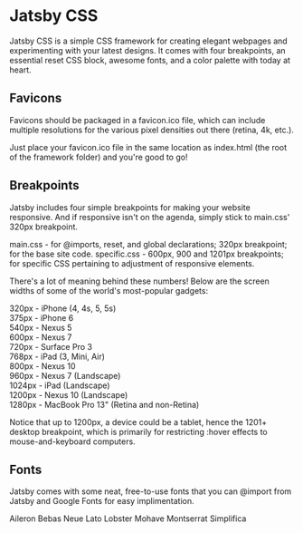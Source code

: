 Jatsby CSS
========================
Jatsby CSS is a simple CSS framework for creating elegant webpages and experimenting with your latest designs. It comes with four breakpoints, an essential reset CSS block, awesome fonts, and a color palette with today at heart. 

Favicons
--------
Favicons should be packaged in a favicon.ico file, which can include multiple resolutions for the various pixel densities out there (retina, 4k, etc.).

Just place your favicon.ico file in the same location as index.html (the root of the framework folder) and you're good to go!

Breakpoints
------------
Jatsby includes four simple breakpoints for making your website responsive. And if responsive isn't on the agenda, simply stick to main.css' 320px breakpoint.

main.css - for @imports, reset, and global declarations; 320px breakpoint; for the base site code.
specific.css - 600px, 900 and 1201px breakpoints; for specific CSS pertaining to adjustment of responsive elements.

There's a lot of meaning behind these numbers! Below are the screen widths of some of the world's most-popular gadgets:

 320px - iPhone (4, 4s, 5, 5s)  
 375px - iPhone 6  
 540px - Nexus 5  
 600px - Nexus 7  
 720px - Surface Pro 3  
 768px - iPad (3, Mini, Air)  
 800px - Nexus 10  
 960px - Nexus 7 (Landscape)   
1024px - iPad (Landscape)  
1200px - Nexus 10 (Landscape)  
1280px - MacBook Pro 13" (Retina and non-Retina)  

Notice that up to 1200px, a device could be a tablet, hence the 1201+ desktop breakpoint, which is primarily for restricting :hover effects to mouse-and-keyboard computers.

Fonts
-----
Jatsby comes with some neat, free-to-use fonts that you can @import from Jatsby and Google Fonts for easy implimentation.

Aileron
Bebas Neue
Lato
Lobster
Mohave
Montserrat
Simplifica
